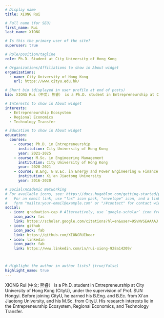 ```yaml
---
# Display name
title: XIONG Rui

# Full name (for SEO)
first_name: Rui
last_name: XIONG

# Is this the primary user of the site?
superuser: true

# Role/position/tagline
role: Ph.D. Student at City University of Hong Kong

# Organizations/Affiliations to show in About widget
organizations:
  - name: City University of Hong Kong
    url: https://www.cityu.edu.hk/

# Short bio (displayed in user profile at end of posts)
bio: XIONG Rui (中文: 熊睿） is a Ph.D. student in Entrepreneurship at City University of Hong Kong (CityU), under the supervision of Prof. SUN Hongyi. Before joining CityU, he earned his B.Eng. and B.Ec. from Xi'an Jiaotong University, and his M.Sc. from CityU. His research interests lie in the Entrepreneurship Ecosystem, Regional Economics, and Technology Transfer.

# Interests to show in About widget
interests:
  - Entrepreneurship Ecosystem
  - Regional Economics
  - Technology Transfer

# Education to show in About widget
education:
  courses:
    - course: Ph.D. in Entrepreneurship
      institution: City University of Hong Kong
      year: 2021-2025
    - course: M.Sc. in Engineering Management
      institution: City University of Hong Kong
      year: 2020-2021
    - course: B.Eng. & B.Ec. in Energy and Power Engineering & Finance
      institution: Xi'an Jiaotong University
      year: 2016-2020

# Social/Academic Networking
# For available icons, see: https://docs.hugoblox.com/getting-started/page-builder/#icons
#   For an email link, use "fas" icon pack, "envelope" icon, and a link in the
#   form "mailto:your-email@example.com" or "/#contact" for contact widget.
social:
  - icon: graduation-cap # Alternatively, use `google-scholar` icon from `ai` icon pack
    icon_pack: fas
    link: https://scholar.google.com/citations?hl=en&user=95vNVSEAAAAJ
  - icon: github
    icon_pack: fab
    link: https://github.com/XIONGRUIbear
  - icon: linkedin
    icon_pack: fab
    link: https://www.linkedin.com/in/rui-xiong-928a14209/



# Highlight the author in author lists? (true/false)
highlight_name: true
---
```


XIONG Rui (中文: 熊睿） is a Ph.D. student in Entrepreneurship at City University of Hong Kong (CityU), under the supervision of Prof. SUN Hongyi. Before joining CityU, he earned his B.Eng. and B.Ec. from Xi'an Jiaotong University, and his M.Sc. from CityU. His research interests lie in the Entrepreneurship Ecosystem, Regional Economics, and Technology Transfer.
